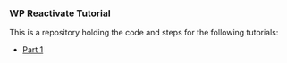 ### WP Reactivate Tutorial

This is a repository holding the code and steps for the following tutorials:

* [Part 1](https://gopangolin.com/blog/building-wordpress-plugin-with-react-part-1/)